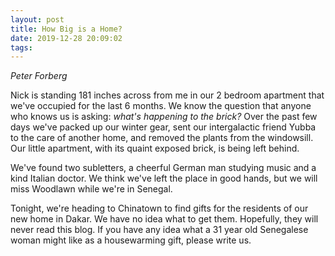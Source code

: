 ```yaml
---
layout: post
title: How Big is a Home?
date: 2019-12-28 20:09:02
tags:
---
```

*Peter Forberg*

Nick is standing 181 inches across from me in our 2 bedroom apartment that we've occupied for the last 6 months. We know the question that anyone who knows us is asking: *what's happening to the brick?* Over the past few days we've packed up our winter gear, sent our intergalactic friend Yubba to the care of another home, and removed the plants from the windowsill. Our little apartment, with its quaint exposed brick, is being left behind.

We've found two subletters, a cheerful German man studying music and a kind Italian doctor. We think we've left the place in good hands, but we will miss Woodlawn while we're in Senegal.

Tonight, we're heading to Chinatown to find gifts for the residents of our new home in Dakar. We have no idea what to get them. Hopefully, they will never read this blog. If you have any idea what a 31 year old Senegalese woman might like as a housewarming gift, please write us.
